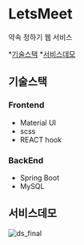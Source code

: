 # LetsMeet
약속 정하기 웹 서비스 

*[기술스택](#기술스택)
*[서비스데모](#서비스데모)

## 기술스택
### Frontend
- Material UI
- scss 
- REACT hook

### BackEnd
- Spring Boot
- MySQL


## 서비스데모
![ds_final](https://user-images.githubusercontent.com/37998734/112779783-718ac480-9082-11eb-83a6-7ace3c9c0d25.PNG)

